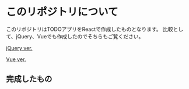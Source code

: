 # このリポジトリについて
このリポジトリはTODOアプリをReactで作成したものとなります。
比較として、jQuery、Vueでも作成したのでそちらもご覧ください。

[jQuery ver.](https://github.com/centerRyo/TODO_jquery)

[Vue ver.](https://github.com/centerRyo/Todo_Vue)

## 完成したもの
